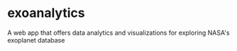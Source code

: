 # exoanalytics
A web app that offers data analytics and visualizations for exploring NASA's exoplanet database
